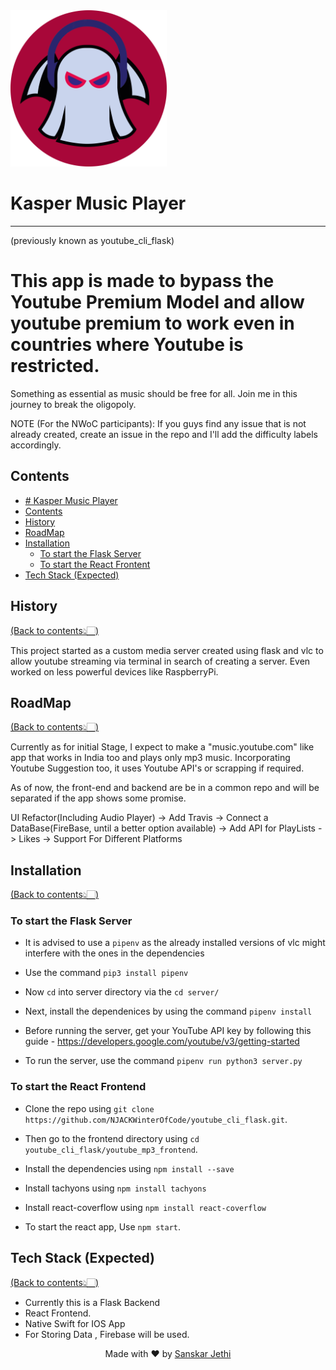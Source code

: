﻿<img src="Logo/logo.png" width="250" title="Kasper Logo">

# Kasper Music Player 
---
(previously known as youtube_cli_flask)
# This app is made to bypass the Youtube Premium Model and allow youtube premium to work even in countries where Youtube is restricted.

<p>Something as essential as music should be free for all. Join me in this journey to break the oligopoly.</p>


NOTE (For the NWoC participants): If you guys find any issue that is not already created, create an issue in the repo and I'll add the difficulty labels accordingly.

## Contents
- [# Kasper Music Player](#kasper-music-player)
- [Contents](#contents)
- [History](#history)
- [RoadMap](#roadmap)
- [Installation](#installation)
  - [To start the Flask Server](#to-start-the-flask-server)
  - [To start the React Frontent](#to-start-the-react-frontent)
- [Tech Stack (Expected)](#tech-stack-expected)

## History
[(Back to contents👆🏻)](#contents)
<p> This project started as a custom media server created using flask and vlc to allow youtube streaming via terminal in search of creating a server. Even worked on less powerful devices like RaspberryPi.</p>

## RoadMap
[(Back to contents👆🏻)](#contents)
<p> Currently as for initial Stage, I expect to make a "music.youtube.com" like app that works in India too and plays only mp3 music. Incorporating Youtube Suggestion too, it uses Youtube API's or scrapping if required. </p>
<p> As of now, the front-end and backend are be in a common repo and will be separated if the app shows some promise. </p>

UI Refactor(Including Audio Player) -> Add Travis -> Connect a DataBase(FireBase, until a better option available) -> Add API for PlayLists -> Likes -> Support For Different Platforms

## Installation
[(Back to contents👆🏻)](#contents)

### To start the Flask Server

* It is advised to use a `pipenv` as the already installed versions of vlc might interfere with the ones in the dependencies

* Use the command `pip3 install pipenv`

* Now `cd` into server directory via the `cd server/`

* Next, install the dependenices by using the command `pipenv install`

* Before running the server, get your YouTube API key by following this guide -                https://developers.google.com/youtube/v3/getting-started


* To run the server, use the command `pipenv run python3 server.py`

### To start the React Frontend
* Clone the repo using `git clone https://github.com/NJACKWinterOfCode/youtube_cli_flask.git`.

* Then go to the frontend directory using `cd youtube_cli_flask/youtube_mp3_frontend`.

* Install the dependencies using `npm install --save`

* Install tachyons using `npm install tachyons`

* Install react-coverflow using `npm install react-coverflow`

* To start the react app, Use `npm start`.

## Tech Stack (Expected)
[(Back to contents👆🏻)](#contents)

* Currently this is a Flask Backend
* React Frontend.
* Native Swift for IOS App
* For Storing Data , Firebase will be used.

<p align="center"> Made with ❤ by <a href="https://github.com/stealthanthrax">Sanskar Jethi</a></p>
